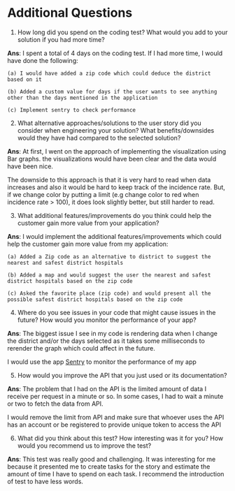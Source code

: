 
# Additional Questions

1. How long did you spend on the coding test? What would you add to your solution if you had more time?

**Ans**: I spent a total of 4 days on the coding test. If I had more time, I would have done the following:
 ```
 (a) I would have added a zip code which could deduce the district based on it
 
 (b) Added a custom value for days if the user wants to see anything other than the days mentioned in the application

 (c) Implement sentry to check performance
```
2. What alternative approaches/solutions to the user story did you consider when engineering your solution? What benefits/downsides would they have had compared to the selected solution?

**Ans**: At first, I went on the approach of implementing the visualization using Bar graphs. the visualizations would have been clear and the data would have been nice.

The downside to this approach is that it is very hard to read when data increases and also it would be hard to keep track of the incidence rate. But, if we change color by putting a limit (e.g change color to red when incidence rate > 100), it does look slightly better, but still harder to read.

3. What additional features/improvements do you think could help the customer gain more value from your application?

**Ans**: I would implement the additional features/improvements which could help the customer gain more value from my application:

```
(a) Added a Zip code as an alternative to district to suggest the nearest and safest district hospitals

(b) Added a map and would suggest the user the nearest and safest district hospitals based on the zip code

(c) Asked the favorite place (zip code) and would present all the possible safest district hospitals based on the zip code
```

4. Where do you see issues in your code that might cause issues in the future? How would you monitor the performance of your app?

**Ans**: The biggest issue I see in my code is rendering data when I change the district and/or the days selected as it takes some milliseconds to rerender the graph which could affect in the future. 

I would use the app [Sentry](https://sentry.io/) to monitor the performance of my app


5. How would you improve the API that you just used or its documentation?
   
**Ans**: The problem that I had on the API is the limited amount of data I receive per request in a minute or so. In some cases, I had to wait a minute or two to fetch the data from API.

I would remove the limit from API and make sure that whoever uses the API has an account or be registered to provide unique token to access the API
   

6. What did you think about this test? How interesting was it for you? How would you recommend us to improve the test?

**Ans**: This test was really good and challenging. It was interesting for me because it presented me to create tasks for the story and estimate the amount of time I have to spend on each task. I recommend the introduction of test to have less words.

